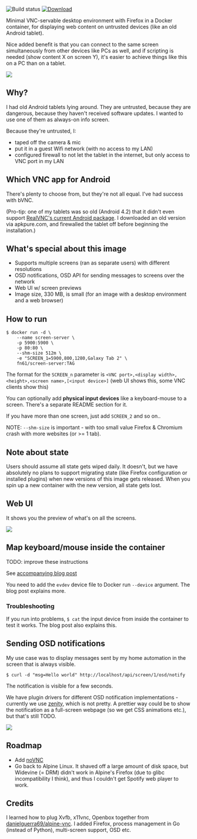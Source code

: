 ![Build status](https://github.com/function61/screen-server/workflows/Build/badge.svg)
[![Download](https://img.shields.io/docker/pulls/fn61/screen-server.svg?style=for-the-badge)](https://hub.docker.com/r/fn61/screen-server/)

Minimal VNC-servable desktop environment with Firefox in a Docker container, for displaying web
content on untrusted devices (like an old Android tablet).

Nice added benefit is that you can connect to the same screen simultaneously from other
devices like PCs as well, and if scripting is needed (show content X on screen Y), it's
easier to achieve things like this on a PC than on a tablet.

![](docs/network-drawing.png)


Why?
----

I had old Android tablets lying around. They are untrusted, because they are dangerous,
because they haven't received software updates. I wanted to use one of them as always-on
info screen.

Because they're untrusted, I:

- taped off the camera & mic
- put it in a guest Wifi network (with no access to my LAN)
- configured firewall to not let the tablet in the internet, but only access to VNC port
  in my LAN


Which VNC app for Android
-------------------------

There's plenty to choose from, but they're not all equal. I've had success with bVNC.

(Pro-tip: one of my tablets was so old (Android 4.2) that it didn't even support
[RealVNC's current Android package](https://play.google.com/store/apps/details?id=com.realvnc.viewer.android).
I downloaded an old version via apkpure.com, and firewalled the tablet off before beginning
the installation.)


What's special about this image
-------------------------------

- Supports multiple screens (ran as separate users) with different resolutions
- OSD notifications, OSD API for sending messages to screens over the network
- Web UI w/ screen previews
- Image size, 330 MB, is small (for an image with a desktop environment and a web browser)


How to run
----------

```console
$ docker run -d \
	--name screen-server \
	-p 5900:5900 \
	-p 80:80 \
	--shm-size 512m \
	-e "SCREEN_1=5900,800,1280,Galaxy Tab 2" \
	fn61/screen-server:TAG
```

The format for the `SCREEN_n` parameter is `<VNC port>,<display width>,<height>,<screen name>,[<input device>]`
(web UI shows this, some VNC clients show this)

You can optionally add **physical input devices** like a keyboard-mouse to a screen. There's a
separate README section for it.

If you have more than one screen, just add `SCREEN_2` and so on..

NOTE: `--shm-size` is important - with too small value Firefox & Chromium crash with more
websites (or >= 1 tab).


Note about state
----------------

Users should assume all state gets wiped daily. It doesn't, but we have absolutely no plans
to support migrating state (like Firefox configuration or installed plugins) when new
versions of this image gets released. When you spin up a new container with the new version,
all state gets lost.


Web UI
------

It shows you the preview of what's on all the screens.

![](docs/web-ui.png)


Map keyboard/mouse inside the container
---------------------------------------

TODO: improve these instructions

See [accompanying blog post](https://joonas.fi/2020/12/attach-a-keyboard-to-a-docker-container/)

You need to add the `evdev` device file to Docker run `--device` argument. The blog post explains more.

### Troubleshooting

If you run into problems, `$ cat` the input device from inside the container to test it works.
The blog post also explains this.



Sending OSD notifications
-------------------------

My use case was to display messages sent by my home automation in the screen that is always
visible.

```console
$ curl -d "msg=Hello world" http://localhost/api/screen/1/osd/notify
```

The notification is visible for a few seconds.

We have plugin drivers for different OSD notification implementations -  currently we use
[zenity](https://en.wikipedia.org/wiki/Zenity), which is not pretty. A prettier way could
be to show the notification as a full-screen webpage (so we get CSS animations etc.), but
that's still TODO.

![](docs/osd-notification.png)


Roadmap
-------

- Add [noVNC](https://github.com/novnc/noVNC)
- Go back to Alpine Linux. It shaved off a large amount of disk space, but Widevine (= DRM) didn't
  work in Alpine's Firefox (due to glibc incompatibility I think), and thus I couldn't get Spotify
  web player to work.


Credits
-------

I learned how to plug Xvfb, x11vnc, Openbox together from
[danielguerra69/alpine-vnc](https://github.com/danielguerra69/alpine-vnc). I added Firefox,
process management in Go (instead of Python), multi-screen support, OSD etc.

